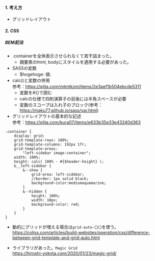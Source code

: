 #### 1. 考え方
- グリッドレイアウト
#### 2. CSS
##### BEM記法
- .containerを全体表示させられなくて若干詰まった。
    - 親要素のhtml, bodyにスタイルを適用する必要があった。
- SASSの変数
    - $hogehoge: 値;
- calc()と変数の併用  
参考：https://qiita.com/mtmtkzm/items/2e3aef1b504ebcde5311  
    - 変数を#{}で囲む
    - calcの仕様で四則演算子の前後には半角スペースが必要
    - 変数のスコープは入れ子のブロック(参考：https://maku77.github.io/sass/var.html)
- グリッドレイアウトの基本的な記述  
参考：https://qiita.com/kura07/items/e633b35e33e43240d363  
```
.container {
    display: grid;
    grid-template-rows: 100%;
    grid-template-columns: 192px 1fr;
    grid-template-areas: 
        "left-sidebar image-container";
    width: 100%;
    height: calc( 100% - #{$header-height} );
    &__left-sidebar {
        &--show {
            grid-area: left-sidebar;
            //border: 1px solid black;
            background-color:mediumaquamarine;
        }
        &--hidden {
            height: 100%;
            width: 10px;
            background-color: red;
        }
    }
}
```
- 動的にグリッドが増える場合は`grid-auto-〇〇`を使う。  
https://coliss.com/articles/build-websites/operation/css/difference-between-grid-template-and-grid-auto.html

- ライブラリがあった。`Magic Grid`  
https://hiroshi-yokota.com/2020/01/23/magic-grid/